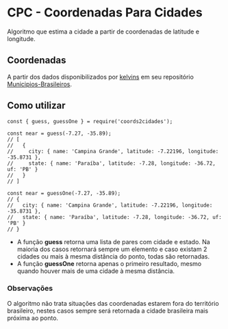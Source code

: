 # CPC - Coordenadas Para Cidades
Algoritmo que estima a cidade a partir de coordenadas de latitude e longitude.

## Coordenadas
A partir dos dados disponibilizados por [kelvins](https://github.com/kelvins) em seu repositório [Municipios-Brasileiros](https://github.com/kelvins/Municipios-Brasileiros).

## Como utilizar
```
const { guess, guessOne } = require('coords2cidades');

const near = guess(-7.27, -35.89);
// [
//   {
//     city: { name: 'Campina Grande', latitude: -7.22196, longitude: -35.8731 },
//     state: { name: 'Paraíba', latitude: -7.28, longitude: -36.72, uf: 'PB' }
//   }
// ]

const near = guessOne(-7.27, -35.89);
// {
//   city: { name: 'Campina Grande', latitude: -7.22196, longitude: -35.8731 },
//   state: { name: 'Paraíba', latitude: -7.28, longitude: -36.72, uf: 'PB' }
// }
```

- A função **guess** retorna uma lista de pares com cidade e estado. Na maioria dos casos retornará sempre um elemento e caso existam 2 cidades ou mais à mesma distância do ponto, todas são retornadas.
- A função **guessOne** retorna apenas o primeiro resultado, mesmo quando houver mais de uma cidade à mesma distância.

### Observações
O algoritmo não trata situações das coordenadas estarem fora do território brasileiro, nestes casos sempre será retornada a cidade brasileira mais próxima ao ponto.
